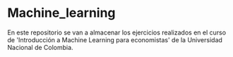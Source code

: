# Machine_learning
En este repositorio se van a almacenar los ejercicios realizados en el curso de 'Introducción a Machine Learning para economistas' de la Universidad Nacional de Colombia.
